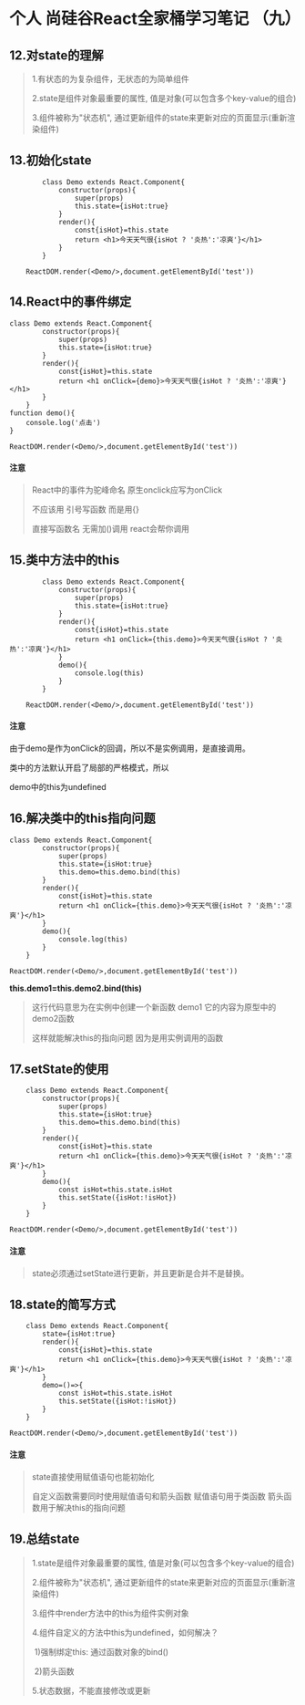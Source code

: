 # 个人 尚硅谷React全家桶学习笔记 （九）

## 12.对state的理解

> 1.有状态的为复杂组件，无状态的为简单组件
>
>  2.state是组件对象最重要的属性, 值是对象(可以包含多个key-value的组合)
>
>  3.组件被称为"状态机", 通过更新组件的state来更新对应的页面显示(重新渲染组件)

## 13.初始化state

			class Demo extends React.Component{
				constructor(props){
					super(props)
					this.state={isHot:true}
				}
				render(){
					const{isHot}=this.state
					return <h1>今天天气很{isHot ? '炎热':'凉爽'}</h1>
				}
			}
		
		ReactDOM.render(<Demo/>,document.getElementById('test'))

## 14.React中的事件绑定

	class Demo extends React.Component{
			constructor(props){
				super(props)
				this.state={isHot:true}
			}
			render(){
				const{isHot}=this.state
				return <h1 onClick={demo}>今天天气很{isHot ? '炎热':'凉爽'}</h1>
			}
		}
	function demo(){
		console.log('点击')
	}
	
	ReactDOM.render(<Demo/>,document.getElementById('test'))

#### 注意

> React中的事件为驼峰命名  原生onclick应写为onClick
>
> 不应该用 引号写函数 而是用{}
>
> 直接写函数名 无需加()调用 react会帮你调用





## 15.类中方法中的this

			class Demo extends React.Component{
				constructor(props){
					super(props)
					this.state={isHot:true}
				}
				render(){
					const{isHot}=this.state
					return <h1 onClick={this.demo}>今天天气很{isHot ? '炎热':'凉爽'}</h1>
				}
				demo(){
					console.log(this)
				}
			}
		
		ReactDOM.render(<Demo/>,document.getElementById('test'))

#### 注意

由于demo是作为onClick的回调，所以不是实例调用，是直接调用。

类中的方法默认开启了局部的严格模式，所以

demo中的this为undefined





## 16.解决类中的this指向问题

	class Demo extends React.Component{
			constructor(props){
				super(props)
				this.state={isHot:true}
				this.demo=this.demo.bind(this)
			}
			render(){
				const{isHot}=this.state
				return <h1 onClick={this.demo}>今天天气很{isHot ? '炎热':'凉爽'}</h1>
			}
			demo(){
				console.log(this)
			}
		}
	
	ReactDOM.render(<Demo/>,document.getElementById('test'))

**this.demo1=this.demo2.bind(this)**

> 这行代码意思为在实例中创建一个新函数 demo1  它的内容为原型中的demo2函数
>
> 这样就能解决this的指向问题 因为是用实例调用的函数





## 17.setState的使用

		class Demo extends React.Component{
			constructor(props){
				super(props)
				this.state={isHot:true}
				this.demo=this.demo.bind(this)
			}
			render(){
				const{isHot}=this.state
				return <h1 onClick={this.demo}>今天天气很{isHot ? '炎热':'凉爽'}</h1>
			}
			demo(){
				const isHot=this.state.isHot
				this.setState({isHot:!isHot})
			}
		}
	
	ReactDOM.render(<Demo/>,document.getElementById('test'))

#### 注意

> state必须通过setState进行更新，并且更新是合并不是替换。





## 18.state的简写方式

		class Demo extends React.Component{
			state={isHot:true}
			render(){
				const{isHot}=this.state
				return <h1 onClick={this.demo}>今天天气很{isHot ? '炎热':'凉爽'}</h1>
			}
			demo=()=>{
				const isHot=this.state.isHot
				this.setState({isHot:!isHot})
			}
		}
	
	ReactDOM.render(<Demo/>,document.getElementById('test'))

#### 注意

> state直接使用赋值语句也能初始化
>
> 自定义函数需要同时使用赋值语句和箭头函数 赋值语句用于类函数  箭头函数用于解决this的指向问题





## 19.总结state

> 1.state是组件对象最重要的属性, 值是对象(可以包含多个key-value的组合)
>
> 2.组件被称为"状态机", 通过更新组件的state来更新对应的页面显示(重新渲染组件)
>
> 3.组件中render方法中的this为组件实例对象
>
> 4.组件自定义的方法中this为undefined，如何解决？
>
> ​	1)强制绑定this: 通过函数对象的bind()
>
> ​	2)箭头函数
>
> 5.状态数据，不能直接修改或更新